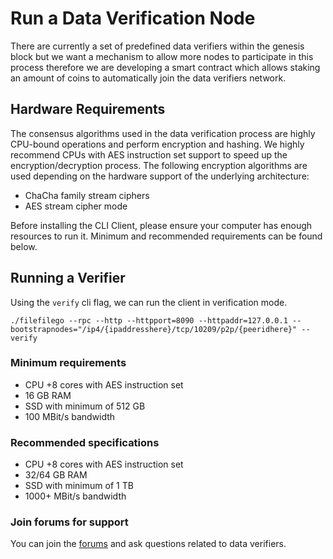 
# Run a Data Verification Node

There are currently a set of predefined data verifiers within the genesis block but we want a mechanism to allow more nodes to participate in this process therefore we are developing a smart contract which allows staking an amount of coins to automatically join the data verifiers network.

## Hardware Requirements

The consensus algorithms used in the data verification process are highly CPU-bound operations and perform encryption and hashing. We highly recommend CPUs with AES instruction set support to speed up the encryption/decryption process.
The following encryption algorithms are used depending on the hardware support of the underlying architecture:
* ChaCha family stream ciphers
* AES stream cipher mode

Before installing the CLI Client, please ensure your computer has enough resources to run it. Minimum and recommended requirements can be found below.

## Running a Verifier

Using the `verify` cli flag, we can run the client in verification mode.
```
./filefilego --rpc --http --httpport=8090 --httpaddr=127.0.0.1 --bootstrapnodes="/ip4/{ipaddresshere}/tcp/10209/p2p/{peeridhere}" --verify
```

### Minimum requirements

* CPU +8 cores with AES instruction set
* 16 GB RAM
* SSD with minimum of 512 GB
* 100 MBit/s bandwidth


### Recommended specifications

* CPU +8 cores with AES instruction set
* 32/64 GB RAM
* SSD with minimum of 1 TB
* 1000+ MBit/s bandwidth


### Join forums for support

You can join the [forums](https://forum.filefilego.com) and ask questions related to data verifiers.